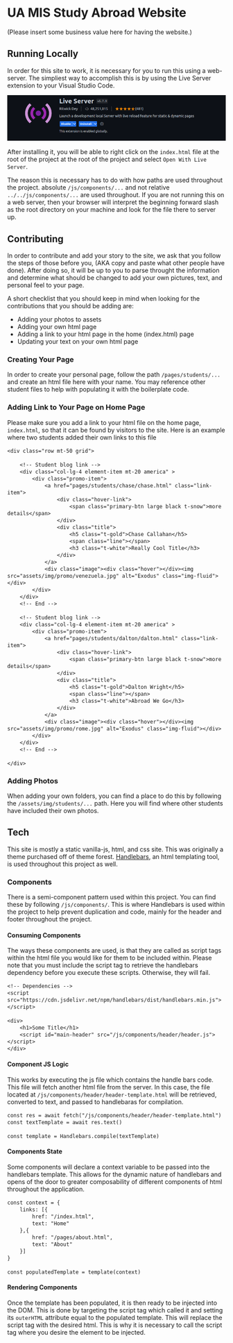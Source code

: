 # UA MIS Study Abroad Website
(Please insert some business value here for having the website.)

## Running Locally
In order for this site to work, it is necessary for you to run this using a web-server. The simpliest way to accomplish this is by using the Live Server extension to your Visual Studio Code.

![Live Server Screenshot](assets/img/documentation/live-server.png)

After installing it, you will be able to right click on the `index.html` file at the root of the project at the root of the project and select `Open With Live Server`.

The reason this is necessary has to do with how paths are used throughout the project. absolute `/js/components/...` and not relative `../../js/components/...` are used throughout. If you are not running this on a web server, then your browser will interpret the beginning forward slash as the root directory on your machine and look for the file there to server up.

## Contributing
In order to contribute and add your story to the site, we ask that you follow the steps of those before you, (AKA copy and paste what other people have done). After doing so, it will be up to you to parse throught the information and determine what should be changed to add your own pictures, text, and personal feel to your page.

A short checklist that you should keep in mind when looking for the contributions that you should be adding are:
* Adding your photos to assets
* Adding your own html page
* Adding a link to your html page in the home (index.html) page
* Updating your text on your own html page

### Creating Your Page
In order to create your personal page, follow the path `/pages/students/...` and create an html file here with your name. You may reference other student files to help with populating it with the boilerplate code.

### Adding Link to Your Page on Home Page
Please make sure you add a link to your html file on the home page, `index.html`, so that it can be found by visitors to the site. Here is an example where two students added their own links to this file

    <div class="row mt-50 grid">

        <!-- Student blog link -->
        <div class="col-lg-4 element-item mt-20 america" >
            <div class="promo-item">
                <a href="pages/students/chase/chase.html" class="link-item">
                    <div class="hover-link">
                        <span class="primary-btn large black t-snow">more details</span>
                    </div>
                    <div class="title">
                        <h5 class="t-gold">Chase Callahan</h5>
                        <span class="line"></span>
                        <h3 class="t-white">Really Cool Title</h3>
                    </div>
                </a>
                <div class="image"><div class="hover"></div><img src="assets/img/promo/venezuela.jpg" alt="Exodus" class="img-fluid"></div>
            </div>
        </div>
        <!-- End -->

        <!-- Student blog link -->
        <div class="col-lg-4 element-item mt-20 america" >
            <div class="promo-item">
                <a href="pages/students/dalton/dalton.html" class="link-item">
                    <div class="hover-link">
                        <span class="primary-btn large black t-snow">more details</span>
                    </div>
                    <div class="title">
                        <h5 class="t-gold">Dalton Wright</h5>
                        <span class="line"></span>
                        <h3 class="t-white">Abroad We Go</h3>
                    </div>
                </a>
                <div class="image"><div class="hover"></div><img src="assets/img/promo/rome.jpg" alt="Exodus" class="img-fluid"></div>
            </div>
        </div>
        <!-- End -->

    </div>

### Adding Photos
When adding your own folders, you can find a place to do this by following the `/assets/img/students/...` path. Here you will find where other students have included their own photos.

## Tech
This site is mostly a static vanilla-js, html, and css site. This was originally a theme purchased off of theme forest. [Handlebars](https://handlebarsjs.com/), an html templating tool, is used throughout this project as well.

### Components
There is a semi-component pattern used within this project. You can find these by following `/js/components/`. This is where Handlebars is used within the project to help prevent duplication and code, mainly for the header and footer throughout the project.

#### Consuming Components
The ways these components are used, is that they are called as script tags within the html file you would like for them to be included within. Please note that you must include the script tag to retrieve the handlebars dependency before you execute these scripts. Otherwise, they will fail.

    <!-- Dependencies -->
    <script src="https://cdn.jsdelivr.net/npm/handlebars/dist/handlebars.min.js"></script>

    <div>
        <h1>Some Title</h1>
        <script id="main-header" src="/js/components/header/header.js"></script>
    </div>

#### Component JS Logic
This works by executing the js file which contains the handle bars code. This file will fetch another html file from the server. In this case, the file located at `/js/components/header/header-template.html` will be retrieved, converted to text, and passed to handlebaras for compilation.

    const res = await fetch("/js/components/header/header-template.html")
    const textTemplate = await res.text() 

    const template = Handlebars.compile(textTemplate)

#### Components State
Some components will declare a context variable to be passed into the handlebars template. This allows for the dynamic nature of handlebars and opens of the door to greater composability of different components of html throughout the application.

    const context = {
        links: [{
            href: "/index.html",
            text: "Home"
        },{
            href: "/pages/about.html",
            text: "About"
        }]
    }

    const populatedTemplate = template(context)

#### Rendering Components
Once the template has been populated, it is then ready to be injected into the DOM. This is done by targeting the script tag which called it and setting its `outerHTML` attribute equal to the populated template. This will replace the script tag with the desired html. This is why it is necessary to call the script tag where you desire the element to be injected.
